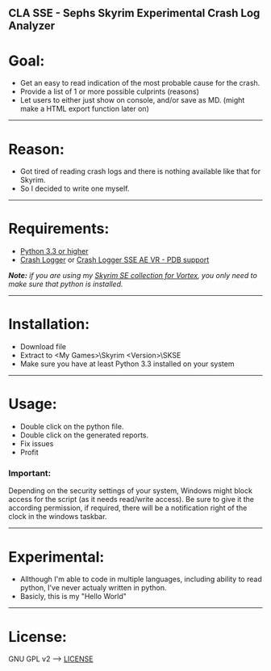 CLA SSE - Sephs Skyrim Experimental Crash Log Analyzer
-------------------------------------------------------


# Goal:
- Get an easy to read indication of the most probable cause for the crash.
- Provide a list of 1 or more possible culprints (reasons) 
- Let users to either just show on console, and/or save as MD. (might make a HTML export function later on)

----

# Reason:
- Got tired of reading crash logs and there is nothing available like that for Skyrim.
- So I decided to write one myself.

----

# Requirements:
* [Python 3.3 or higher](https://www.python.org/downloads/)
* [Crash Logger](https://www.nexusmods.com/skyrimspecialedition/mods/59596) or [Crash Logger SSE AE VR - PDB support](https://www.nexusmods.com/skyrimspecialedition/mods/59818)

***Note:*** *if you are using my [Skyrim SE collection for Vortex](https://next.nexusmods.com/skyrimspecialedition/collections/1bxi7n), you only need to make sure that python is installed.*

----

# Installation:
* Download file
* Extract to \<My Games\>\Skyrim \<Version\>\SKSE
* Make sure you have at least Python 3.3 installed on your system

----

# Usage:
* Double click on the python file.
* Double click on the generated reports.
* Fix issues
* Profit

### Important:

Depending on the security settings of your system, Windows might block access for the script (as it needs read/write access).
Be sure to give it the according permission, if required, there will be a notification right of the clock in the windows taskbar.


----

# Experimental:
- Allthough I'm able to code in multiple languages, including ability to read python, I've never actualy written in python.
- Basicly, this is my "Hello World"

----

# License:
GNU GPL v2 --> [LICENSE](./LICENSE)